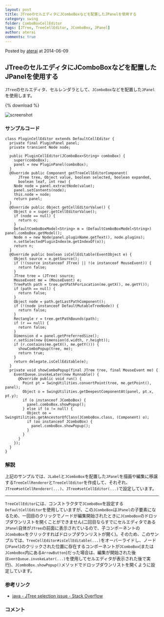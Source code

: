 ```yaml
---
layout: post
title: JTreeのセルエディタにJComboBoxなどを配置したJPanelを使用する
category: swing
folder: ComboBoxCellEditor
tags: [JTree, TreeCellEditor, JComboBox, JPanel]
author: aterai
comments: true
---
```


Posted by [aterai](http://terai.xrea.jp/aterai.html) at 2014-06-09

## JTreeのセルエディタにJComboBoxなどを配置したJPanelを使用する
`JTree`のセルエディタ、セルレンダラとして、`JComboBox`などを配置した`JPanel`を使用します。

{% download %}

![screenshot](https://lh4.googleusercontent.com/-kNa0cfgyvbY/U5SIYOWjVtI/AAAAAAAACHM/XkjN37IzSas/s800/ComboBoxCellEditor.png)

### サンプルコード
<pre class="prettyprint"><code>class PluginCellEditor extends DefaultCellEditor {
  private final PluginPanel panel;
  private transient Node node;

  public PluginCellEditor(JComboBox&lt;String&gt; comboBox) {
    super(comboBox);
    panel = new PluginPanel(comboBox);
  }
  @Override public Component getTreeCellEditorComponent(
      JTree tree, Object value, boolean selected, boolean expanded,
      boolean leaf, int row) {
    Node node = panel.extractNode(value);
    panel.setContents(node);
    this.node = node;
    return panel;
  }
  @Override public Object getCellEditorValue() {
    Object o = super.getCellEditorValue();
    if (node == null) {
      return o;
    }
    DefaultComboBoxModel&lt;String&gt; m = (DefaultComboBoxModel&lt;String&gt;) panel.comboBox.getModel();
    Node n = new Node(panel.pluginName.getText(), node.plugins);
    n.setSelectedPluginIndex(m.getIndexOf(o));
    return n;
  }
  @Override public boolean isCellEditable(EventObject e) {
    Object source = e.getSource();
    if (!(source instanceof JTree) || !(e instanceof MouseEvent)) {
      return false;
    }
    JTree tree = (JTree) source;
    MouseEvent me = (MouseEvent) e;
    TreePath path = tree.getPathForLocation(me.getX(), me.getY());
    if (path == null) {
      return false;
    }
    Object node = path.getLastPathComponent();
    if (!(node instanceof DefaultMutableTreeNode)) {
      return false;
    }
    Rectangle r = tree.getPathBounds(path);
    if (r == null) {
      return false;
    }
    Dimension d = panel.getPreferredSize();
    r.setSize(new Dimension(d.width, r.height));
    if (r.contains(me.getX(), me.getY())) {
      showComboPopup(tree, me);
      return true;
    }
    return delegate.isCellEditable(e);
  }
  private void showComboPopup(final JTree tree, final MouseEvent me) {
    EventQueue.invokeLater(new Runnable() {
      @Override public void run() {
        Point pt = SwingUtilities.convertPoint(tree, me.getPoint(), panel);
        Object o = SwingUtilities.getDeepestComponentAt(panel, pt.x, pt.y);
        if (o instanceof JComboBox) {
          panel.comboBox.showPopup();
        } else if (o != null) {
          Object oo = SwingUtilities.getAncestorOfClass(JComboBox.class, (Component) o);
          if (oo instanceof JComboBox) {
            panel.comboBox.showPopup();
          }
        }
      }
    });
  }
}
</code></pre>

### 解説
上記のサンプルでは、`JLabel`と`JComboBox`を配置した`JPanel`を描画や編集に移譲する`TreeCellRenderer`と`TreeCellEditor`を作成して、それぞれ、`JTree#setCellRenderer(...)`、`JTree#setCellEditor(...)`で設定しています。

- - - -
`TreeCellEditor`には、コンストラクタで`JComboBox`を設定する`DefaultCellEditor`を使用していますが、この`JComboBox`は`JPanel`の子要素になるため、一回目のクリックでノードが編集開始されたときに`JComboBox`のドロップダウンリストを開くことができません(二回目ならすでにセルエディタである`JPanel`自体が`JTree`の前面に表示されているので、子コンポーネントの`JComboBox`をクリックすればドロップダウンリストが開く)。そのため、このサンプルでは、`TreeCellEditor#isCellEditable(...)`をオーバーライドし、ノード(`JPanel`)のクリックされた位置に存在するコンポーネントが`JComboBox`(または`JComboBox`内にある`ArrowButton`)だった場合は、編集が開始された後(`EventQueue.invokeLater(...)`を使用してセルエディタが表示された後で実行)、`JComboBox.showPopup()`メソッドでドロップダウンリストを開くように設定しています。

### 参考リンク
- [java - JTree selection issue - Stack Overflow](http://stackoverflow.com/questions/23900512/jtree-selection-issue)

<!-- dummy comment line for breaking list -->

### コメント

